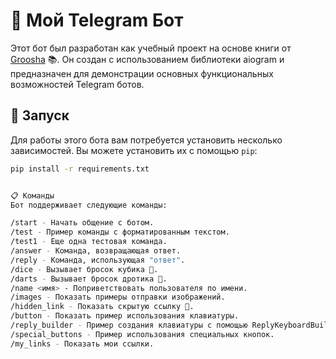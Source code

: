 # 🤖 Мой Telegram Бот

Этот бот был разработан как учебный проект на основе книги от [Groosha](https://mastergroosha.github.io/aiogram-3-guide/) 📚. Он создан с использованием библиотеки aiogram и предназначен для демонстрации основных функциональных возможностей Telegram ботов.

## 🚀 Запуск

Для работы этого бота вам потребуется установить несколько зависимостей. Вы можете установить их с помощью `pip`:

```bash
pip install -r requirements.txt


📋 Команды
Бот поддерживает следующие команды:

/start - Начать общение с ботом.
/test - Пример команды с форматированным текстом.
/test1 - Еще одна тестовая команда.
/answer - Команда, возвращающая ответ.
/reply - Команда, использующая "ответ".
/dice - Вызывает бросок кубика 🎲.
/darts - Вызывает бросок дротика 🎯.
/name <имя> - Поприветствовать пользователя по имени.
/images - Показать примеры отправки изображений.
/hidden_link - Показать скрытую ссылку 🤫.
/button - Показать пример использования клавиатуры.
/reply_builder - Пример создания клавиатуры с помощью ReplyKeyboardBuilder.
/special_buttons - Пример использования специальных кнопок.
/my_links - Показать мои ссылки.
